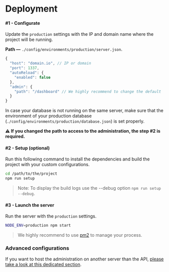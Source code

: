 # Deployment

#### #1 - Configurate

Update the `production` settings with the IP and domain name where the project will be running.

**Path —** `./config/environments/production/server.json`.
```js
{
  "host": "domain.io", // IP or domain
  "port": 1337,
  "autoReload": {
    "enabled": false
  },
  "admin": {
    "path": "/dashboard" // We highly recommend to change the default `/admin` path for security reasons.
  }
}
```

In case your database is not running on the same server, make sure that the environment of your production 
database (`./config/environments/production/database.json`) is set properly.

**⚠️  If you changed the path to access to the administration, the step #2 is required.**

#### #2 - Setup (optional)

Run this following command to install the dependencies and build the project with your custom configurations.

```bash
cd /path/to/the/project
npm run setup
```

> Note: To display the build logs use the --debug option `npm run setup --debug`.

#### #3 - Launch the server

Run the server with the `production` settings.

```bash
NODE_ENV=production npm start
```

> We highly recommend to use [pm2](https://github.com/Unitech/pm2/) to manage your process.

### Advanced configurations

If you want to host the administration on another server than the API, [please take a look at this dedicated section](../advanced/customize-admin.md#deployment).
